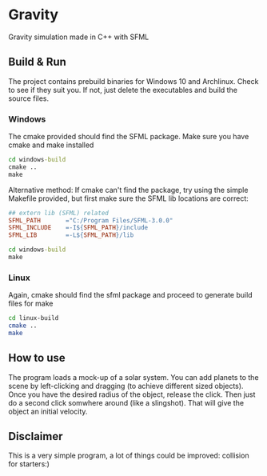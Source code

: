 # Gravity
Gravity simulation made in C++ with SFML

## Build & Run
The project contains prebuild binaries for Windows 10 and Archlinux. Check to see if they suit you. If not, just delete the executables and build the source files.
### Windows
The cmake provided should find the SFML package. Make sure you have cmake and make installed
```cmd
cd windows-build
cmake ..
make
```
Alternative method: If cmake can't find the package, try using the simple Makefile provided,
but first make sure the SFML lib locations are correct:
```Makefile
## extern lib (SFML) related
SFML_PATH       ="C:/Program Files/SFML-3.0.0"
SFML_INCLUDE    =-I${SFML_PATH}/include
SFML_LIB        =-L${SFML_PATH}/lib
```
```cmd
cd windows-build
make
```
### Linux
Again, cmake should find the sfml package and proceed to generate build files for make
```bash
cd linux-build
cmake ..
make
```

## How to use
The program loads a mock-up of a solar system. You can add planets to the scene by left-clicking and dragging (to achieve different sized objects).
Once you have the desired radius of the object, release the click. Then just do a second click somwhere around (like a slingshot).
That will give the object an initial velocity.

## Disclaimer
This is a very simple program, a lot of things could be improved: collision for starters:)
